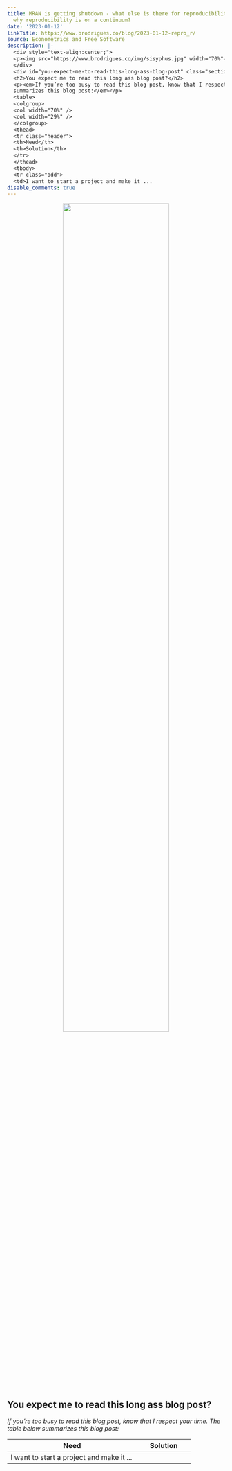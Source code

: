 ```yaml
---
title: MRAN is getting shutdown - what else is there for reproducibility with R, or
  why reproducibility is on a continuum?
date: '2023-01-12'
linkTitle: https://www.brodrigues.co/blog/2023-01-12-repro_r/
source: Econometrics and Free Software
description: |-
  <div style="text-align:center;">
  <p><img src="https://www.brodrigues.co/img/sisyphus.jpg" width="70%"></p>
  </div>
  <div id="you-expect-me-to-read-this-long-ass-blog-post" class="section level2">
  <h2>You expect me to read this long ass blog post?</h2>
  <p><em>If you’re too busy to read this blog post, know that I respect your time. The table below
  summarizes this blog post:</em></p>
  <table>
  <colgroup>
  <col width="70%" />
  <col width="29%" />
  </colgroup>
  <thead>
  <tr class="header">
  <th>Need</th>
  <th>Solution</th>
  </tr>
  </thead>
  <tbody>
  <tr class="odd">
  <td>I want to start a project and make it ...
disable_comments: true
---
```

<div style="text-align:center;">
<p><img src="https://www.brodrigues.co/img/sisyphus.jpg" width="70%"></p>
</div>
<div id="you-expect-me-to-read-this-long-ass-blog-post" class="section level2">
<h2>You expect me to read this long ass blog post?</h2>
<p><em>If you’re too busy to read this blog post, know that I respect your time. The table below
summarizes this blog post:</em></p>
<table>
<colgroup>
<col width="70%" />
<col width="29%" />
</colgroup>
<thead>
<tr class="header">
<th>Need</th>
<th>Solution</th>
</tr>
</thead>
<tbody>
<tr class="odd">
<td>I want to start a project and make it ...